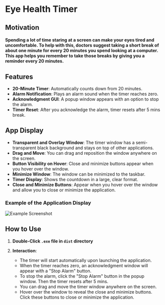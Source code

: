 # Eye Health Timer

## Motivation

#### Spending a lot of time staring at a screen can make your eyes tired and uncomfortable. To help with this, doctors suggest taking a short break of about one minute for every 20 minutes you spend looking at a computer. This app helps you remember to take those breaks by giving you a reminder every 20 minutes.

## Features

- **20-Minute Timer**: Automatically counts down from 20 minutes.
- **Alarm Notification**: Plays an alarm sound when the timer reaches zero.
- **Acknowledgment GUI**: A popup window appears with an option to stop the alarm.
- **Timer Reset**: After you acknowledge the alarm, timer resets after 5 mins break.


## App Display

- **Transparent and Overlay Window**: The timer window has a semi-transparent black background and stays on top of other applications.
- **Drag and Move**: You can drag and reposition the window anywhere on the screen.
- **Button Visibility on Hover**: Close and minimize buttons appear when you hover over the window.
- **Minimize Window**: The window can be minimized to the taskbar.
- **Timer Display**: Shows the countdown in a large, clear format.
- **Close and Minimize Buttons**: Appear when you hover over the window and allow you to close or minimize the application.

### Example of the Application Display

![Example Screenshot](https://res.cloudinary.com/dtztxeyd9/image/upload/v1724493018/dp2gp6hq5lkqkf0by40c.png)


## How to Use

1. **Double-Click `.exe` file in `dist` directory**

2. **Interaction**:
   - The timer will start automatically upon launching the application.
   - When the timer reaches zero, an acknowledgment window will appear with a "Stop Alarm" button.
   - To stop the alarm, click the "Stop Alarm" button in the popup window. Then the timer resets after 5 mins.
   - You can drag and move the timer window anywhere on the screen.
   - Hover over the window to reveal the close and minimize buttons. Click these buttons to close or minimize the application.
